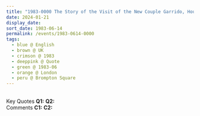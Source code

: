 ```yaml
---
title: "1983-0000 The Story of the Visit of the New Couple Garrido, House, 48 Brompton Square, Knightsbridge, London, UK"
date: 2024-01-21
display_date: 
sort_date: 1983-06-14
permalink: /events/1983-0614-0000
tags:
  - blue @ English
  - brown @ UK
  - crimson @ 1983
  - deeppink @ Quote
  - green @ 1983-06
  - orange @ London
  - peru @ Brompton Square
---
```


<br>

<wave-list>
  <list-title color="DarkSeaGreen" width="55">Key Quotes</list-title>
  <list-item color="BlanchedAlmond" width="280"><b>Q1:</b> <i></i></list-item>
  <list-item color="Lavender" width="280"><b>Q2:</b> <i></i></list-item>
</wave-list>

<br>

<wave-list>
  <list-title color="DarkSeaGreen" width="55">Comments</list-title>
  <list-item color="BlanchedAlmond" width="280"><b>C1:</b> <i></i></list-item>
  <list-item color="Lavender" width="280"><b>C2:</b> <i></i></list-item>
</wave-list>